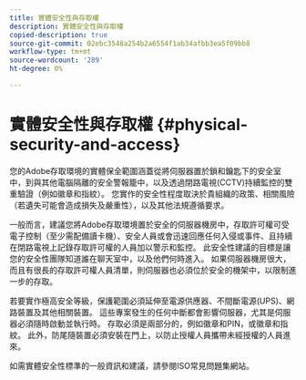 ```yaml
---
title: 實體安全性與存取權
description: 實體安全性與存取權
copied-description: true
source-git-commit: 02ebc3548a254b2a6554f1ab34afbb3ea5f09bb8
workflow-type: tm+mt
source-wordcount: '289'
ht-degree: 0%

---
```


# 實體安全性與存取權 {#physical-security-and-access}

您的Adobe存取環境的實體保全範圍涵蓋從將伺服器置於鎖和鑰匙下的安全室中，到與其他電腦隔離的安全警報籠中，以及透過閉路電視(CCTV)持續監控的雙重驗證（例如徽章和指紋）。 您實作的安全性程度取決於貴組織的政策、相關風險（若遺失可能會造成損失及嚴重性），以及其他法規遵循要求。

一般而言，建議您將Adobe存取環境置於安全的伺服器機房中，存取許可權可受電子控制（至少需配備讀卡機）、安全人員或會迅速回應任何入侵或事件、且持續在閉路電視上記錄存取許可權的人員加以警示和監控。 此安全性建議的目標是讓您的安全性團隊知道誰在聊天室中，以及他們何時進入。 如果伺服器機房很大，而且有很長的存取許可權人員清單，則伺服器也必須位於安全的機架中，以限制進一步的存取。

若要實作極高安全等級，保護範圍必須延伸至電源供應器、不間斷電源(UPS)、網路裝置及其他相關裝置。 這些專案發生的任何中斷都會影響伺服器，尤其是伺服器必須隨時啟動並執行時。 存取必須是兩部分的，例如徽章和PIN，或徽章和指紋。 此外，防尾隨裝置必須安裝在門上，以防止授權人員攜帶未經授權的人員進來。

如需實體安全性標準的一般資訊和建議，請參閱ISO常見問題集網站。

